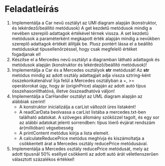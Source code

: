 # Feladatleírás

1. Implementálja a Car nevű osztályt az UMl diagram alapján (konstruktor, és lekérdező/beállító metódusok)
A get kezdetű metódusok mindig a nevében szereplő adattagok értékével térnek vissza. A set kezdetű metódusok a paraméterként megkapott érték alapján mindig a nevükben szereplő adattagok értékét állítják be.
Plusz pontért lássa el a beállító metódusokat típusellenőrzéssel, hogy csak megfelelő értéket fogadjanak el!
2. Készítse el a Mercedes nevű osztályt a diagramban látható adattagok és metódusok alapján (konstruktor és lekérdező/beállító metódusok)!
3. Implementálja a Car és a Mercedes osztályok __str__ metódusát!
Az __str__ metódus mindig az adott osztály adattagjait adja vissza sztring-ként összekonkatenálva!
Írja felül a Mercedes osztályban a +, >= operátorokat úgy, hogy ár (originPrice) alapján az adott autó típus összehasonlíthatóvá, illetve összeadhatóvá váljon!
4. Implementálja a CarHandler osztályt az UML diagram alapján az alábbiak szerint!
    - A konstruktor inicializálja a carList változót üres listaként!
    - A readCarData beolvassa a carList listába a mercedes.txt-ben található adatokat. 
A szöveges állomány szóközzel tagolt, és egy sor az alábbi adatokat jelenti sorrendben:
	típus lóerő évjárat rendszám ár(millióban) végsebesség
    - A printContent metódus kiírja a lista elemeit.
    - A calculateReducePrice metódus meghívja és kiszámoltatja a csökkentett árat a Mercedes osztály reducePrice metódusával.
5. Implementálja a Mercedes osztály reducePrice metódusát, mely az adott típusnál 50% eséllyel csökkenti az adott autó árát véletlenszerűen választott százalékos értékkel!